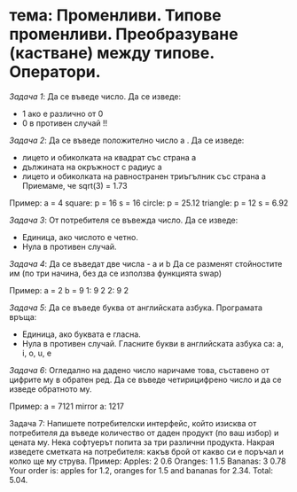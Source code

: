 <h1>тема: Променливи. Типове променливи. Преобразуване (кастване) между типове. Оператори.</h1>

*Задача 1*: Да се въведе число. Да се изведе:
- 1 ако е различно от 0
- 0 в противен случай !!

*Задача 2*: Да се въведе положително число а . Да се изведе:
- лицето и обиколката на квадрат със страна а
- дължината на окръжност с радиус а
- лицето и обиколката на равностранен триъгълник със страна а
Приемаме, че sqrt(3) = 1.73

Пример:
a = 4
square: p = 16 s = 16
circle: p = 25.12
triangle: p = 12 s = 6.92

*Задача 3*: От потребителя се въвежда число. Да се изведе:
- Единица, ако числото е четно.
- Нула в противен случай.

*Задача 4*: Да се въведат две числа - а и b
Да се разменят стойностите им (по три начина, без да се използва функцията swap)

Пример:
a = 2
b = 9
1: 9 2
2: 9 2

*Задача 5*: Да се въведе буква от английската азбука. Програмата връща:
- Единица, ако буквата е гласна.
- Нула в противен случай.
Гласните букви в английската азбука са: a, i, o, u, e

*Задача 6*: Огледално на дадено число наричаме това, съставено от цифрите му в
обратен ред. Да се въведе четирицифрено число и да се изведе обратното му.

Пример:
a = 7121
mirror a: 1217

Задача 7: Напишете потребителски интерфейс, който изисква от потребителя да
въведе количество от даден продукт (по ваш избор) и цената му. Нека софтуерът
попита за три различни продукта. Накрая изведете сметката на потребителя:
какъв брой от какво си е поръчал и колко ще му струва.
Пример:
Apples: 2 0.6
Oranges: 1 1.5
Bananas: 3 0.78
Your order is: apples for 1.2, oranges for 1.5 and bananas for 2.34.
Total: 5.04.
